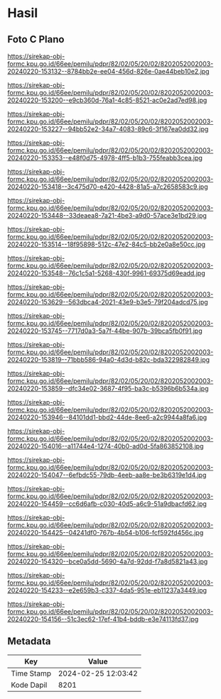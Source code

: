 # Hasil

## Foto C Plano

https://sirekap-obj-formc.kpu.go.id/66ee/pemilu/pdpr/82/02/05/20/02/8202052002003-20240220-153132--8784bb2e-ee04-456d-826e-0ae44beb10e2.jpg

https://sirekap-obj-formc.kpu.go.id/66ee/pemilu/pdpr/82/02/05/20/02/8202052002003-20240220-153200--e9cb360d-76a1-4c85-8521-ac0e2ad7ed98.jpg

https://sirekap-obj-formc.kpu.go.id/66ee/pemilu/pdpr/82/02/05/20/02/8202052002003-20240220-153227--94bb52e2-34a7-4083-89c6-3f167ea0dd32.jpg

https://sirekap-obj-formc.kpu.go.id/66ee/pemilu/pdpr/82/02/05/20/02/8202052002003-20240220-153353--e48f0d75-4978-4ff5-b1b3-755feabb3cea.jpg

https://sirekap-obj-formc.kpu.go.id/66ee/pemilu/pdpr/82/02/05/20/02/8202052002003-20240220-153418--3c475d70-e420-4428-81a5-a7c2658583c9.jpg

https://sirekap-obj-formc.kpu.go.id/66ee/pemilu/pdpr/82/02/05/20/02/8202052002003-20240220-153448--33deaea8-7a21-4be3-a9d0-57ace3e1bd29.jpg

https://sirekap-obj-formc.kpu.go.id/66ee/pemilu/pdpr/82/02/05/20/02/8202052002003-20240220-153514--18f95898-512c-47e2-84c5-bb2e0a8e50cc.jpg

https://sirekap-obj-formc.kpu.go.id/66ee/pemilu/pdpr/82/02/05/20/02/8202052002003-20240220-153548--76c1c5a1-5268-430f-9961-69375d69eadd.jpg

https://sirekap-obj-formc.kpu.go.id/66ee/pemilu/pdpr/82/02/05/20/02/8202052002003-20240220-153629--563dbca4-2021-43e9-b3e5-79f204adcd75.jpg

https://sirekap-obj-formc.kpu.go.id/66ee/pemilu/pdpr/82/02/05/20/02/8202052002003-20240220-153745--7717d0a3-5a7f-44be-907b-39bca5fb0f91.jpg

https://sirekap-obj-formc.kpu.go.id/66ee/pemilu/pdpr/82/02/05/20/02/8202052002003-20240220-153819--71bbb586-94a0-4d3d-b82c-bda322982849.jpg

https://sirekap-obj-formc.kpu.go.id/66ee/pemilu/pdpr/82/02/05/20/02/8202052002003-20240220-153859--dfc34e02-3687-4f95-ba3c-b5396b6b534a.jpg

https://sirekap-obj-formc.kpu.go.id/66ee/pemilu/pdpr/82/02/05/20/02/8202052002003-20240220-153946--84101dd1-bbd2-44de-8ee6-a2c9944a8fa6.jpg

https://sirekap-obj-formc.kpu.go.id/66ee/pemilu/pdpr/82/02/05/20/02/8202052002003-20240220-154016--a11744e4-1274-40b0-ad0d-5fa863852108.jpg

https://sirekap-obj-formc.kpu.go.id/66ee/pemilu/pdpr/82/02/05/20/02/8202052002003-20240220-154047--6efbdc55-79db-4eeb-aa8e-be3b6319e1d4.jpg

https://sirekap-obj-formc.kpu.go.id/66ee/pemilu/pdpr/82/02/05/20/02/8202052002003-20240220-154459--cc6d6afb-c030-40d5-a6c9-51a9dbacfd62.jpg

https://sirekap-obj-formc.kpu.go.id/66ee/pemilu/pdpr/82/02/05/20/02/8202052002003-20240220-154425--04241df0-767b-4b54-b106-fcf592fd456c.jpg

https://sirekap-obj-formc.kpu.go.id/66ee/pemilu/pdpr/82/02/05/20/02/8202052002003-20240220-154320--bce0a5dd-5690-4a7d-92dd-f7a8d5821a43.jpg

https://sirekap-obj-formc.kpu.go.id/66ee/pemilu/pdpr/82/02/05/20/02/8202052002003-20240220-154233--e2e659b3-c337-4da5-951e-eb11237a3449.jpg

https://sirekap-obj-formc.kpu.go.id/66ee/pemilu/pdpr/82/02/05/20/02/8202052002003-20240220-154156--51c3ec62-17ef-41b4-bddb-e3e74113fd37.jpg


## Metadata

| Key        | Value               |
| ---------- | ------------------- |
| Time Stamp | 2024-02-25 12:03:42 |
| Kode Dapil | 8201                |



